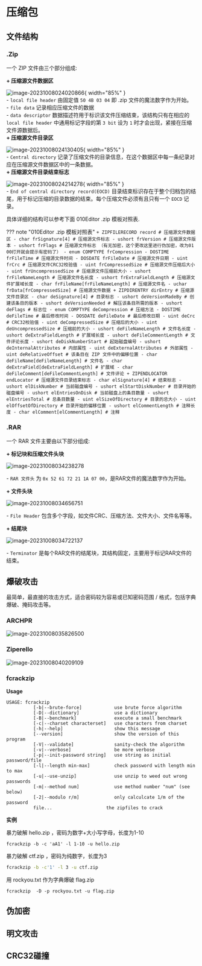 # 压缩包

## 文件结构

### .Zip

一个 ZIP 文件由三个部分组成:

**+ 压缩源文件数据区**

![image-20231008024020866](../.gitbook/assets/image-20231008024020866.png){ width="85%" }\
\- `local file header` 由固定值 `50 4B 03 04` 即 .zip 文件的魔法数字作为开始。\
\- `file data` 记录相应压缩文件的数据\
\- `data descriptor` 数据描述符用于标识该文件压缩结束，该结构只有在相应的 `local file header` 中通用标记字段的第 `3 bit` 设为 `1` 时才会出现，紧接在压缩文件源数据后。\
**+ 压缩源文件目录区**

![image-20231008024130405](../.gitbook/assets/image-20231008024130405.png){ width="85%" }\
\- `Central directory` 记录了压缩文件的目录信息，在这个数据区中每一条纪录对应在压缩源文件数据区中的一条数据。\
**+ 压缩源文件目录结束标志**

![image-20231008024214278](../.gitbook/assets/image-20231008024214278.png){ width="85%" }\
\- `End of central directory record(EOCD)` 目录结束标识存在于整个归档包的结尾，用于标记压缩的目录数据的结束。每个压缩文件必须有且只有一个 `EOCD` 记录。

具体详细的结构可以参考下面 010Editor .zip 模板对照表.

??? note "010Editor .zip 模板对照表" `+ ZIPFILERECORD record # 压缩源文件数据区 - char frSignature[4] # 压缩源文件标志 - ushort frVersion # 压缩源文件版本 - ushort frFlags # 压缩源文件标志 （有无加密，这个更改这里进行伪加密，改为01 00打开就会提示有密码了） - enum COMPTYPE frCompression - DOSTIME frFileTime # 压缩源文件时间 - DOSDATE frFileDate # 压缩源文件日期 - uint frCrc # 压缩源文件CRC32校验值 - uint frCompressedSize # 压缩源文件压缩后大小 - uint frUncompressedSize # 压缩源文件压缩前大小 - ushort frFileNameLength # 压缩源文件名长度 - ushort frExtraFieldLength # 压缩源文件扩展域长度 - char frFileName[frFileNameLength] # 压缩源文件名 - uchar frData[frCompressedSize] # 压缩源文件数据 + ZIPDIRENTRY dirEntry # 压缩源文件目录区 - char deSignature[4] # 目录标志 - ushort deVersionMadeBy # 创建该条目的版本 - ushort deVersionNeeded # 解压该条目所需的版本 - ushort deFlags # 标志位 - enum COMPTYPE deCompression # 压缩方法 - DOSTIME deFileTime # 最后修改时间 - DOSDATE deFileDate # 最后修改日期 - uint deCrc # CRC32校验值 - uint deCompressedSize # 压缩后的大小 - uint deUncompressedSize # 压缩前的大小 - ushort deFileNameLength # 文件名长度 - ushort deExtraFieldLength # 扩展域长度 - ushort deFileCommentLength # 文件评论长度 - ushort deDiskNumberStart # 起始磁盘编号 - ushort deInternalAttributes # 内部属性 - uint deExternalAttributes # 外部属性 - uint deRelativeOffset # 该条目在 ZIP 文件中的偏移位置 - char deFileName[deFileNameLength] # 文件名 - char deExtraField[deExtraFieldLength] # 扩展域 - char deFileComment[deFileCommentLength] # 文件评论 + ZIPENDLOCATOR endLocator # 压缩源文件目录结束标志 - char elSignature[4] # 结束标志 - ushort elDiskNumber # 当前磁盘编号 - ushort elStartDiskNumber # 目录开始的磁盘编号 - ushort elEntriesOnDisk # 当前磁盘上的条目数量 - ushort elEntriesTotal # 总条目数量 - uint elSizeOfDirectory # 目录的总大小 - uint elOffsetOfDirectory # 目录开始的偏移位置 - ushort elCommentLength # 注释长度 - char elComment[elCommentLength] # 注释`

### .RAR

一个 RAR 文件主要由以下部分组成:

**+ 标记块和压缩文件头块**

![image-20231008034238278](../.gitbook/assets/image-20231008034238278.png)

\- `RAR 文件头` 为 `0x 52 61 72 21 1A 07 00`，是RAR文件的魔法数字作为开始。

**+ 文件头块**

![image-20231008034656751](../.gitbook/assets/image-20231008034656751.png)

\- `File Header` 包含多个字段，如文件CRC、压缩方法、文件大小、文件名等等。

**+ 结尾块**

![image-20231008034722137](../.gitbook/assets/image-20231008034722137.png)

\- `Terminator` 是每个RAR文件的结尾块，其结构固定，主要用于标记RAR文件的结束。

## 爆破攻击

最简单，最直接的攻击方式，适合密码较为容易或已知密码范围 / 格式，包括字典爆破、掩码攻击等。

### ARCHPR

![image-20231008035826500](../.gitbook/assets/image-20231008035826500.png)

### Ziperello

![image-20231008040209109](../.gitbook/assets/image-20231008040209109.png)

### fcrackzip

**Usage**

```
USAGE: fcrackzip
          [-b|--brute-force]            use brute force algorithm
          [-D|--dictionary]             use a dictionary
          [-B|--benchmark]              execute a small benchmark
          [-c|--charset characterset]   use characters from charset
          [-h|--help]                   show this message
          [--version]                   show the version of this program
          [-V|--validate]               sanity-check the algorithm
          [-v|--verbose]                be more verbose
          [-p|--init-password string]   use string as initial password/file
          [-l|--length min-max]         check password with length min to max
          [-u|--use-unzip]              use unzip to weed out wrong passwords
          [-m|--method num]             use method number "num" (see below)
          [-2|--modulo r/m]             only calculcate 1/m of the password
          file...                    the zipfiles to crack
```

**实例**

暴力破解 hello.zip ，密码为数字+大小写字母，长度为1-10

```
fcrackzip -b -c 'aA1' -l 1-10 -u hello.zip
```

暴力破解 ctf.zip ，密码为纯数字，长度为3

```bash
fcrackzip -b -c'1' -l 3 -u ctf.zip 
```

用 rockyou.txt 作为字典爆破 flag.zip

```
fcrackzip  -D -p rockyou.txt -u flag.zip
```

## 伪加密

## 明文攻击

## CRC32碰撞
